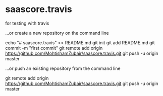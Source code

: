 # saascore.travis

for testing with travis


…or create a new repository on the command line

echo "# saascore.travis" >> README.md
git init
git add README.md
git commit -m "first commit"
git remote add origin https://github.com/MohtishamZubair/saascore.travis.git
git push -u origin master

…or push an existing repository from the command line

git remote add origin https://github.com/MohtishamZubair/saascore.travis.git
git push -u origin master
